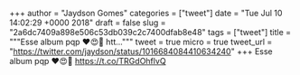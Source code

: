 
+++
author = "Jaydson Gomes"
categories = ["tweet"]
date = "Tue Jul 10 14:02:29 +0000 2018"
draft = false
slug = "2a6dc7409a898e506c53db039c2c7400dfab8e48"
tags = ["tweet"]
title = """Esse album pqp ❤️😍🤘 htt..."""
tweet = true
micro = true
tweet_url = "https://twitter.com/jaydson/status/1016684084410634240"
+++
Esse album pqp ❤️😍🤘 https://t.co/TRGdOhflvQ
